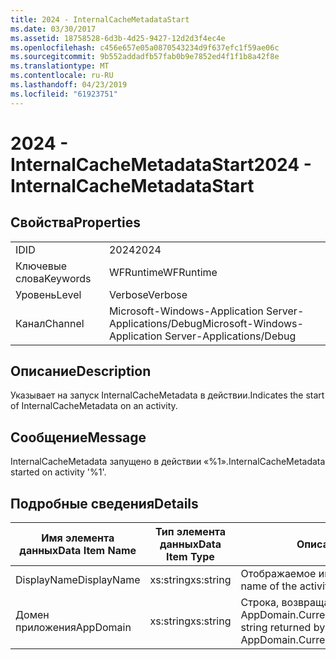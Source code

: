 ```yaml
---
title: 2024 - InternalCacheMetadataStart
ms.date: 03/30/2017
ms.assetid: 18758528-6d3b-4d25-9427-12d2d3f4ec4e
ms.openlocfilehash: c456e657e05a0870543234d9f637efc1f59ae06c
ms.sourcegitcommit: 9b552addadfb57fab0b9e7852ed4f1f1b8a42f8e
ms.translationtype: MT
ms.contentlocale: ru-RU
ms.lasthandoff: 04/23/2019
ms.locfileid: "61923751"
---
```

# <a name="2024---internalcachemetadatastart"></a><span data-ttu-id="7d1a8-102">2024 - InternalCacheMetadataStart</span><span class="sxs-lookup"><span data-stu-id="7d1a8-102">2024 - InternalCacheMetadataStart</span></span>
## <a name="properties"></a><span data-ttu-id="7d1a8-103">Свойства</span><span class="sxs-lookup"><span data-stu-id="7d1a8-103">Properties</span></span>  
  
|||  
|-|-|  
|<span data-ttu-id="7d1a8-104">ID</span><span class="sxs-lookup"><span data-stu-id="7d1a8-104">ID</span></span>|<span data-ttu-id="7d1a8-105">2024</span><span class="sxs-lookup"><span data-stu-id="7d1a8-105">2024</span></span>|  
|<span data-ttu-id="7d1a8-106">Ключевые слова</span><span class="sxs-lookup"><span data-stu-id="7d1a8-106">Keywords</span></span>|<span data-ttu-id="7d1a8-107">WFRuntime</span><span class="sxs-lookup"><span data-stu-id="7d1a8-107">WFRuntime</span></span>|  
|<span data-ttu-id="7d1a8-108">Уровень</span><span class="sxs-lookup"><span data-stu-id="7d1a8-108">Level</span></span>|<span data-ttu-id="7d1a8-109">Verbose</span><span class="sxs-lookup"><span data-stu-id="7d1a8-109">Verbose</span></span>|  
|<span data-ttu-id="7d1a8-110">Канал</span><span class="sxs-lookup"><span data-stu-id="7d1a8-110">Channel</span></span>|<span data-ttu-id="7d1a8-111">Microsoft-Windows-Application Server-Applications/Debug</span><span class="sxs-lookup"><span data-stu-id="7d1a8-111">Microsoft-Windows-Application Server-Applications/Debug</span></span>|  
  
## <a name="description"></a><span data-ttu-id="7d1a8-112">Описание</span><span class="sxs-lookup"><span data-stu-id="7d1a8-112">Description</span></span>  
 <span data-ttu-id="7d1a8-113">Указывает на запуск InternalCacheMetadata в действии.</span><span class="sxs-lookup"><span data-stu-id="7d1a8-113">Indicates the start of InternalCacheMetadata on an activity.</span></span>  
  
## <a name="message"></a><span data-ttu-id="7d1a8-114">Сообщение</span><span class="sxs-lookup"><span data-stu-id="7d1a8-114">Message</span></span>  
 <span data-ttu-id="7d1a8-115">InternalCacheMetadata запущено в действии «%1».</span><span class="sxs-lookup"><span data-stu-id="7d1a8-115">InternalCacheMetadata started on activity '%1'.</span></span>  
  
## <a name="details"></a><span data-ttu-id="7d1a8-116">Подробные сведения</span><span class="sxs-lookup"><span data-stu-id="7d1a8-116">Details</span></span>  
  
|<span data-ttu-id="7d1a8-117">Имя элемента данных</span><span class="sxs-lookup"><span data-stu-id="7d1a8-117">Data Item Name</span></span>|<span data-ttu-id="7d1a8-118">Тип элемента данных</span><span class="sxs-lookup"><span data-stu-id="7d1a8-118">Data Item Type</span></span>|<span data-ttu-id="7d1a8-119">Описание</span><span class="sxs-lookup"><span data-stu-id="7d1a8-119">Description</span></span>|  
|--------------------|--------------------|-----------------|  
|<span data-ttu-id="7d1a8-120">DisplayName</span><span class="sxs-lookup"><span data-stu-id="7d1a8-120">DisplayName</span></span>|<span data-ttu-id="7d1a8-121">xs:string</span><span class="sxs-lookup"><span data-stu-id="7d1a8-121">xs:string</span></span>|<span data-ttu-id="7d1a8-122">Отображаемое имя действия.</span><span class="sxs-lookup"><span data-stu-id="7d1a8-122">The display name of the activity.</span></span>|  
|<span data-ttu-id="7d1a8-123">Домен приложения</span><span class="sxs-lookup"><span data-stu-id="7d1a8-123">AppDomain</span></span>|<span data-ttu-id="7d1a8-124">xs:string</span><span class="sxs-lookup"><span data-stu-id="7d1a8-124">xs:string</span></span>|<span data-ttu-id="7d1a8-125">Строка, возвращаемая AppDomain.CurrentDomain.FriendlyName.</span><span class="sxs-lookup"><span data-stu-id="7d1a8-125">The string returned by AppDomain.CurrentDomain.FriendlyName.</span></span>|
